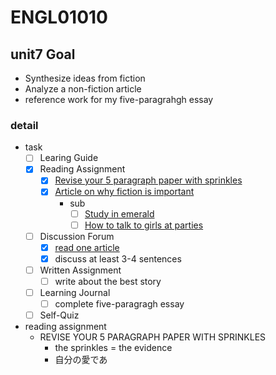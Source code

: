 # ENGL01010

## unit7 Goal

- Synthesize ideas from fiction
- Analyze a non-fiction article
- reference work for my five-paragrahgh essay

### detail

- task
  - [ ] Learing Guide
  - [x] Reading Assignment
    - [x] [Revise your 5 paragraph paper with sprinkles](https://my.uopeople.edu/pluginfile.php/1530292/mod_book/chapter/316612/ENGL0101.U7.revise%20the%20paper%20with%20citations%20pdf.pdf)
    - [x] [Article on why fiction is important](http://www.theguardian.com/books/2013/oct/15/neil-gaiman-future-libraries-reading-daydreaming)
      - sub
        - [ ] [Study in emerald](http://esl-bits.net/ESL.English.Listening.Short.Stories/Emerald/01/default.html)
        - [ ] [How to talk to girls at parties](http://esl-bits.net/ESL.English.Listening.Short.Stories/How.To.Talk.To.Girls/default.html)
  - [ ] Discussion Forum
    - [x] [read one article](http://www.theguardian.com/books/2013/oct/15/neil-gaiman-future-libraries-reading-daydreaming)
    - [x] discuss at least 3-4 sentences
  - [ ] Written Assignment
    - [ ] write about the best story
  - [ ] Learning Journal
    - [ ] complete five-paragragh essay
  - [ ] Self-Quiz

- reading assignment
  - REVISE YOUR 5 PARAGRAPH PAPER WITH SPRINKLES
    - the sprinkles = the evidence
    - 自分の愛であ